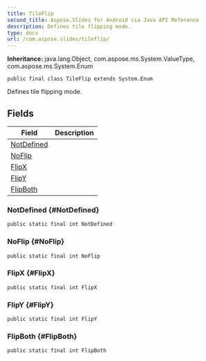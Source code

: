 ```yaml
---
title: TileFlip
second_title: Aspose.Slides for Android via Java API Reference
description: Defines tile flipping mode.
type: docs
url: /com.aspose.slides/tileflip/
---
```

**Inheritance:**
java.lang.Object, com.aspose.ms.System.ValueType, com.aspose.ms.System.Enum
```
public final class TileFlip extends System.Enum
```

Defines tile flipping mode.
## Fields

| Field | Description |
| --- | --- |
| [NotDefined](#NotDefined) |  |
| [NoFlip](#NoFlip) |  |
| [FlipX](#FlipX) |  |
| [FlipY](#FlipY) |  |
| [FlipBoth](#FlipBoth) |  |
### NotDefined {#NotDefined}
```
public static final int NotDefined
```




### NoFlip {#NoFlip}
```
public static final int NoFlip
```




### FlipX {#FlipX}
```
public static final int FlipX
```




### FlipY {#FlipY}
```
public static final int FlipY
```




### FlipBoth {#FlipBoth}
```
public static final int FlipBoth
```




